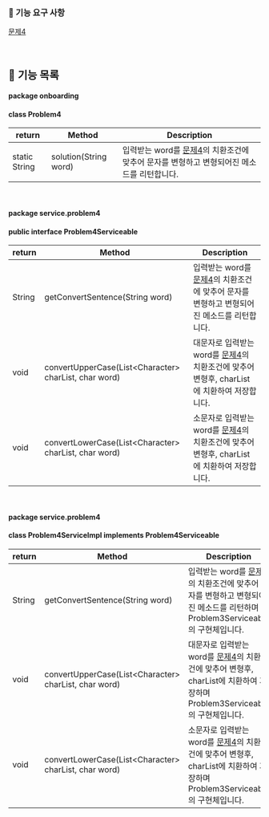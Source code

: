 ### 🚀 기능 요구 사항

[문제4](../PROBLEM4.md)

<br>

## 📃 기능 목록

#### package onboarding

#### class Problem4

| return        | Method                | Description                                                  |
| ------------- | --------------------- | ------------------------------------------------------------ |
| static String | solution(String word) | 입력받는 word를 [문제4](../PROBLEM4.md)의 치환조건에 맞추어 문자를 변형하고 변형되어진 메소드를 리턴합니다. |

<br>

#### package service.problem4

#### public interface Problem4Serviceable

| return | Method                                                 | Description                                                  |
| ------ | ------------------------------------------------------ | ------------------------------------------------------------ |
| String | getConvertSentence(String word)                        | 입력받는 word를 [문제4](../PROBLEM4.md)의 치환조건에 맞추어 문자를 변형하고 변형되어진 메소드를 리턴합니다. |
| void   | convertUpperCase(List\<Character> charList, char word) | 대문자로 입력받는 word를 [문제4](../PROBLEM4.md)의 치환조건에 맞추어 변형후, charList에 치환하여 저장합니다. |
| void   | convertLowerCase(List\<Character> charList, char word) | 소문자로 입력받는 word를 [문제4](../PROBLEM4.md)의 치환조건에 맞추어 변형후, charList에 치환하여 저장합니다. |

<br>

#### package service.problem4

#### class Problem4ServiceImpl implements Problem4Serviceable

| return | Method                                                 | Description                                                  |
| ------ | ------------------------------------------------------ | ------------------------------------------------------------ |
| String | getConvertSentence(String word)                        | 입력받는 word를 [문제4](../PROBLEM4.md)의 치환조건에 맞추어 문자를 변형하고 변형되어진 메소드를 리턴하며 Problem3Serviceable의 구현체입니다. |
| void   | convertUpperCase(List\<Character> charList, char word) | 대문자로 입력받는 word를 [문제4](../PROBLEM4.md)의 치환조건에 맞추어 변형후, charList에 치환하여 저장하며 Problem3Serviceable의 구현체입니다. |
| void   | convertLowerCase(List\<Character> charList, char word) | 소문자로 입력받는 word를 [문제4](../PROBLEM4.md)의 치환조건에 맞추어 변형후, charList에 치환하여 저장하며 Problem3Serviceable의 구현체입니다. |

